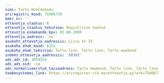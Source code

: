 ```yaml
---
nimi: Tartu Hooldekodu
ariregistri_kood: 75006730
kmkr_nr: ''
ettevotja_staatus: R
ettevotja_staatus_tekstina: Registrisse kantud
ettevotja_esmakande_kpv: 02.08.2000
ettevotja_aadress: .na
asukoht_ettevotja_aadressis: Liiva tn 32
asukoha_ehak_kood: 8151
asukoha_ehak_tekstina: Tartu linn, Tartu linn, Tartu maakond
indeks_ettevotja_aadressis: '50303'
ads_adr_id: 3059154
ads_ads_oid: .na
ads_normaliseeritud_taisaadress: Tartu maakond, Tartu linn, Tartu linn, Liiva tn 32
teabesysteemi_link: https://ariregister.rik.ee/ettevotja.py?ark=75006730&ref=rekvisiidid
---
```

